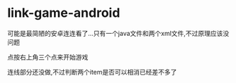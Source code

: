 # link-game-android
可能是最简陋的安卓连连看了...只有一个java文件和两个xml文件,不过原理应该没问题

点按右上角三个点来开始游戏

连线部分还没做,不过判断两个item是否可以相消已经差不多了
